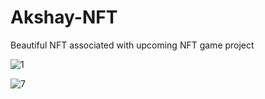 # Akshay-NFT
 Beautiful NFT associated with upcoming NFT game project
 
![1](https://user-images.githubusercontent.com/67767059/147403362-b78b8638-5346-4bf3-ab78-707d249e9c1b.png)

![7](https://user-images.githubusercontent.com/67767059/147403379-700b8f42-a843-4406-94d7-4b06d6e9513c.png)

